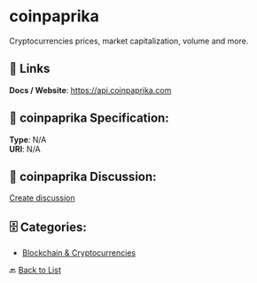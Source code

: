 # coinpaprika


Cryptocurrencies prices, market capitalization, volume and more.

##  🔗 Links
**Docs / Website**: https://api.coinpaprika.com

## 🧬 coinpaprika Specification:
**Type**: N/A  
**URI**: N/A

## 💬 coinpaprika Discussion:
[Create discussion](https://github.com/apis-list/apis-list/discussions/new)

## 🗄️ Categories:
- [Blockchain & Cryptocurrencies](https://github.com/apis-list/apis-list#blockchain--cryptocurrencies-)




🔙 [Back to List](https://github.com/apis-list/apis-list)

